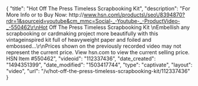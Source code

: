 {
    "title": "Hot Off The Press Timeless Scrapbooking Kit",
    "description": "For More Info or to Buy Now: http:\/\/www.hsn.com\/products\/seo\/8394870?rdr=1&sourceid=youtube&cm_mmc=Social-_-Youtube-_-ProductVideo-_-550462\r\nHot Off The Press Timeless Scrapbooking Kit  \nEmbellish any scrapbooking or cardmaking project more beautifully with this vintageinspired kit full of heavyweight paper and foiled and embossed...\r\nPrices shown on the previously recorded video may not represent the current price.  View hsn.com to view the current selling price. HSN Item #550462",
    "videoid": "112337436",
    "date_created": "1494351399",
    "date_modified": "1503417744",
    "type": "captivate",
    "layout": "video",
    "url": "\/v\/hot-off-the-press-timeless-scrapbooking-kit\/112337436"
}